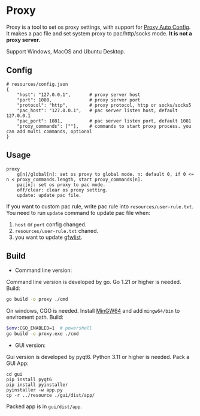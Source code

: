 
# Proxy

Proxy is a tool to set os proxy settings, with support for [Proxy Auto Config](https://en.wikipedia.org/wiki/Proxy_auto-config).
It makes a pac file and set system proxy to pac/http/socks mode. **It is not a proxy server.**

Support Windows, MacOS and Ubuntu Desktop.

## Config

```
# resources/config.json
{
    "host": "127.0.0.1",       # proxy server host
    "port": 1080,              # proxy server port
    "protocol": "http",        # proxy protocol, http or socks/socks5
    "pac_host": "127.0.0.1",   # pac server listen host, default 127.0.0.1
    "pac_port": 1081,          # pac server listen port, default 1081
    "proxy_commands": [""],    # commands to start proxy process. you can add multi commands, optional
}
```

## Usage

```
proxy
    g[n]/global[n]: set os proxy to global mode. n: default 0, if 0 <= n < proxy_commands.length, start proxy_commands[n].
    pac[n]: set os proxy to pac mode.
    off/clear: clear os proxy setting.
    update: update pac file.
```

If you want to custom pac rule, write pac rule into `resources/user-rule.txt`.  
You need to run `update` command to update pac file when:
1. `host` or `port` config changed.
2. `resources/user-rule.txt` chaned.
3. you want to update [gfwlist](https://github.com/gfwlist/gfwlist).

## Build

- Command line version:

Command line version is developed by go. Go 1.21 or higher is needed. Build:

```bash
go build -o proxy ./cmd
```

On windows, CGO is needed. Install [MinGW64](https://github.com/niXman/mingw-builds-binaries/releases) and add `mingw64/bin` to enviroment path. Build:

```bash
$env:CGO_ENABLED=1  # powershell
go build -o proxy.exe ./cmd
```

- GUI version:

Gui version is developed by pyqt6. Python 3.11 or higher is needed.
Pack a GUI App:
```
cd gui
pip install pyqt6
pip install pyinstaller
pyinstaller -w app.py
cp -r ../resource ./gui/dist/app/
```
Packed app is in `gui/dist/app`.